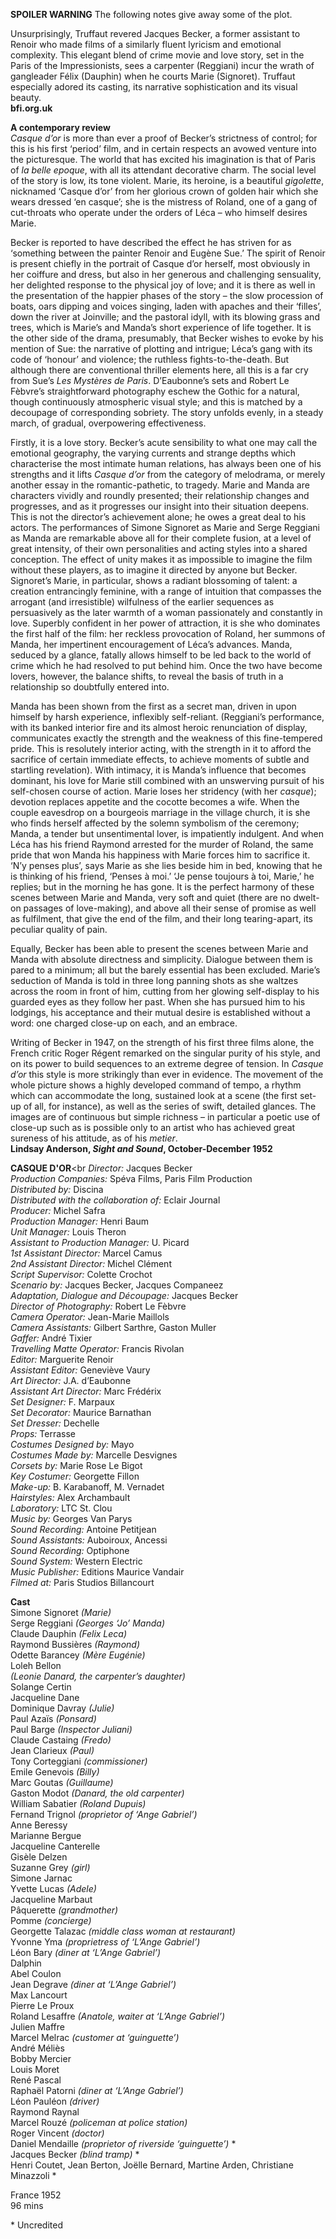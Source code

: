 

**SPOILER WARNING** The following notes give away some of the plot.

Unsurprisingly, Truffaut revered Jacques Becker, a former assistant to Renoir who made films of a similarly fluent lyricism and emotional complexity. This elegant blend of crime movie and love story, set in the Paris of the Impressionists, sees a carpenter (Reggiani) incur the wrath of gangleader Félix (Dauphin) when he courts Marie (Signoret). Truffaut especially adored its casting, its narrative sophistication and its visual beauty.<br>
**bfi.org.uk**<br>

**A contemporary review**<br>
_Casque d’or_ is more than ever a proof of Becker’s strictness of control; for this is his first ‘period’ film, and in certain respects an avowed venture into the picturesque. The world that has excited his imagination is that of Paris of  _la belle epoque_, with all its attendant decorative charm. The social level of the story is low, its tone violent. Marie, its heroine, is a beautiful _gigolette_, nicknamed ‘Casque d’or’ from her glorious crown of golden hair which she wears dressed ‘en casque’; she is the mistress of Roland, one of a gang of cut-throats who operate under the orders of Léca – who himself desires Marie.

Becker is reported to have described the effect he has striven for as ‘something between the painter Renoir and Eugène Sue.’ The spirit of Renoir is present chiefly in the portrait of Casque d’or herself, most obviously in her coiffure and dress, but also in her generous and challenging sensuality, her delighted response to the physical joy of love; and it is there as well in the presentation of the happier phases of the story – the slow procession of boats, oars dipping and voices singing, laden with apaches and their ‘filles’, down the river at Joinville; and the pastoral idyll, with its blowing grass and trees, which is Marie’s and Manda’s short experience of life together. It is the other side of the drama, presumably, that Becker wishes to evoke by his mention of Sue: the narrative of plotting and intrigue; Léca’s gang with its code of ‘honour’ and violence; the ruthless fights-to-the-death. But although there are conventional thriller elements here, all this is a far cry from Sue’s _Les Mystères de Paris_. D’Eaubonne’s sets and Robert Le Fèbvre’s straightforward photography eschew the Gothic for a natural, though continuously atmospheric visual style; and this is matched by a decoupage of corresponding sobriety. The story unfolds evenly, in a steady march, of gradual, overpowering effectiveness.

Firstly, it is a love story. Becker’s acute sensibility to what one may call the emotional geography, the varying currents and strange depths which characterise the most intimate human relations, has always been one of his strengths and it lifts _Casque d’or_ from the category of melodrama, or merely another essay in the romantic-pathetic, to tragedy. Marie and Manda are characters vividly and roundly presented; their relationship changes and progresses, and as it progresses our insight into their situation deepens. This is not the director’s achievement alone; he owes a great deal to his actors. The performances of Simone Signoret as Marie and Serge Reggiani as Manda are remarkable above all for their complete fusion, at a level of great intensity, of their own personalities and acting styles into a shared conception. The effect of unity makes it as impossible to imagine the film without these players, as to imagine it directed by anyone but Becker. Signoret’s Marie, in particular, shows a radiant blossoming of talent: a creation entrancingly feminine, with a range of intuition that compasses the arrogant (and irresistible) wilfulness of the earlier sequences as persuasively as the later warmth of a woman passionately and constantly in love. Superbly confident in her power of attraction, it is she who dominates the first half of the film: her reckless provocation of Roland, her summons of Manda, her impertinent encouragement of Léca’s advances. Manda, seduced by a glance, fatally allows himself to be led back to the world of crime which he had resolved to put behind him. Once the two have become lovers, however, the balance shifts, to reveal the basis of truth in a relationship so doubtfully entered into.

Manda has been shown from the first as a secret man, driven in upon himself by harsh experience, inflexibly self-reliant. (Reggiani’s performance, with its banked interior fire and its almost heroic renunciation of display, communicates exactly the strength and the weakness of this fine-tempered pride. This is resolutely interior acting, with the strength in it to afford the sacrifice of certain immediate effects, to achieve moments of subtle and startling revelation). With intimacy, it is Manda’s influence that becomes dominant, his love for Marie still combined with an unswerving pursuit of his self-chosen course of action. Marie loses her stridency (with her _casque_); devotion replaces appetite and the cocotte becomes a wife. When the couple eavesdrop on a bourgeois marriage in the village church, it is she who finds herself affected by the solemn symbolism of the ceremony; Manda, a tender but unsentimental lover, is impatiently indulgent. And when Léca has his friend Raymond arrested for the murder of Roland, the same pride that won Manda his happiness with Marie forces him to sacrifice it. ‘N’y penses plus’, says Marie as she lies beside him in bed, knowing that he is thinking of his friend, ‘Penses à moi.’ ‘Je pense toujours à toi, Marie,’ he replies; but in the morning he has gone. It is the perfect harmony of these scenes between Marie and Manda, very soft and quiet (there are no dwelt-on passages of love-making), and above all their sense of promise as well as fulfilment, that give the end of the film, and their long tearing-apart, its peculiar quality of pain.

Equally, Becker has been able to present the scenes between Marie and Manda with absolute directness and simplicity. Dialogue between them is pared to a minimum; all but the barely essential has been excluded. Marie’s seduction of Manda is told in three long panning shots as she waltzes across the room in front of him, cutting from her glowing self-display to his guarded eyes as they follow her past. When she has pursued him to his lodgings, his acceptance and their mutual desire is established without a word: one charged close-up on each, and an embrace.

Writing of Becker in 1947, on the strength of his first three films alone, the French critic Roger Régent remarked on the singular purity of his style, and on its power to build sequences to an extreme degree of tension. In _Casque d’or_ this style is more strikingly than ever in evidence. The movement of the whole picture shows a highly developed command of tempo, a rhythm which can accommodate the long, sustained look at a scene (the first set-up of all, for instance), as well as the series of swift, detailed glances. The images are of continuous but simple richness – in particular a poetic use of close-up such as is possible only to an artist who has achieved great sureness of his attitude, as of his _metier_.<br>
**Lindsay Anderson, _Sight and Sound_, October-December 1952**<br>

**CASQUE D'OR**<br
_Director:_ Jacques Becker<br>
_Production Companies:_ Spéva Films, Paris Film Production<br>
_Distributed by:_ Discina<br>
_Distributed with the collaboration of:_ Eclair Journal<br>
_Producer:_ Michel Safra<br>
_Production Manager:_ Henri Baum<br>
_Unit Manager:_ Louis Theron<br>
_Assistant to Production Manager:_ U. Picard<br>
_1st Assistant Director:_ Marcel Camus<br>
_2nd Assistant Director:_ Michel Clément<br>
_Script Supervisor:_ Colette Crochot<br>
_Scenario by:_ Jacques Becker, Jacques Companeez<br>
_Adaptation, Dialogue and Découpage:_ Jacques Becker<br>
_Director of Photography:_ Robert Le Fèbvre<br>
_Camera Operator:_ Jean-Marie Maillols<br>
_Camera Assistants:_ Gilbert Sarthre, Gaston Muller<br>
_Gaffer:_ André Tixier<br>
_Travelling Matte Operator:_ Francis Rivolan<br>
_Editor:_ Marguerite Renoir<br>
_Assistant Editor:_ Geneviève Vaury<br>
_Art Director:_ J.A. d’Eaubonne<br>
_Assistant Art Director:_ Marc Frédérix<br>
_Set Designer:_ F. Marpaux<br>
_Set Decorator:_ Maurice Barnathan<br>
_Set Dresser:_ Dechelle<br>
_Props:_ Terrasse<br>
_Costumes Designed by:_ Mayo<br>
_Costumes Made by:_ Marcelle Desvignes<br>
_Corsets by:_ Marie Rose Le Bigot<br>
_Key Costumer:_ Georgette Fillon<br>
_Make-up:_ B. Karabanoff, M. Vernadet<br>
_Hairstyles:_ Alex Archambault<br>
_Laboratory:_ LTC St. Clou<br>
_Music by:_ Georges Van Parys<br>
_Sound Recording:_ Antoine Petitjean<br>
_Sound Assistants:_ Auboiroux, Ancessi<br>
_Sound Recording:_ Optiphone<br>
_Sound System:_ Western Electric<br>
_Music Publisher:_ Editions Maurice Vandair<br>
_Filmed at:_ Paris Studios Billancourt<br>

**Cast**<br>
Simone Signoret _(Marie)_<br>
Serge Reggiani _(Georges ‘Jo’ Manda)_<br>
Claude Dauphin _(Felix Leca)_<br>
Raymond Bussières _(Raymond)_<br>
Odette Barancey _(Mère Eugénie)_<br>
Loleh Bellon<br>
_(Leonie Danard, the carpenter’s daughter)_<br>
Solange Certin<br>
Jacqueline Dane<br>
Dominique Davray _(Julie)_<br>
Paul Azaïs _(Ponsard)_<br>
Paul Barge _(Inspector Juliani)_<br>
Claude Castaing _(Fredo)_<br>
Jean Clarieux _(Paul)_<br>
Tony Corteggiani _(commissioner)_<br>
Emile Genevois _(Billy)_<br>
Marc Goutas _(Guillaume)_<br>
Gaston Modot _(Danard, the old carpenter)_<br>
William Sabatier _(Roland Dupuis)_<br>
Fernand Trignol _(proprietor of ‘Ange Gabriel’)_<br>
Anne Beressy<br>
Marianne Bergue<br>
Jacqueline Canterelle<br>
Gisèle Delzen<br>
Suzanne Grey _(girl)_<br>
Simone Jarnac<br>
Yvette Lucas _(Adele)_<br>
Jacqueline Marbaut<br>
Pâquerette _(grandmother)_<br>
Pomme _(concierge)_<br>
Georgette Talazac _(middle class woman at restaurant)_<br>
Yvonne Yma _(proprietress of ‘L’Ange Gabriel’)_<br>
Léon Bary _(diner at ‘L’Ange Gabriel’)_<br>
Dalphin<br>
Abel Coulon<br>
Jean Degrave _(diner at ‘L’Ange Gabriel’)_<br>
Max Lancourt<br>
Pierre Le Proux<br>
Roland Lesaffre _(Anatole, waiter at ‘L’Ange Gabriel’)_<br>
Julien Maffre<br>
Marcel Melrac _(customer at ‘guinguette’)_<br>
André Méliès<br>
Bobby Mercier<br>
Louis Moret<br>
René Pascal<br>
Raphaël Patorni _(diner at ‘L’Ange Gabriel’)_<br>
Léon Pauléon _(driver)_<br>
Raymond Raynal<br>
Marcel Rouzé _(policeman at police station)_<br>
Roger Vincent _(doctor)_<br>
Daniel Mendaille _(proprietor of riverside ‘guinguette’)_ \*<br>
Jacques Becker _(blind tramp)_ \*<br>
Henri Coutet, Jean Berton, Joëlle Bernard, Martine Arden, Christiane Minazzoli  \*<br>

France 1952<br>
96 mins<br>

\* Uncredited<br>
<!--stackedit_data:
eyJoaXN0b3J5IjpbLTExMzE5MDMwOTNdfQ==
-->